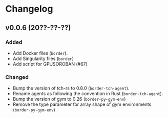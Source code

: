 # Changelog

## v0.0.6 (20??-??-??)

### Added

* Add Docker files (`border`).
* Add Singularity files (`border`)
* Add script for GPUSOROBAN (#67)

### Changed

* Bump the version of tch-rs to 0.8.0 (`border-tch-agent`).
* Rename agents as following the convention in Rust (`border-tch-agent`).
* Bump the version of gym to 0.26 (`border-py-gym-env`)
* Remove the type parameter for array shape of gym environments (`border-py-gym-env`)
